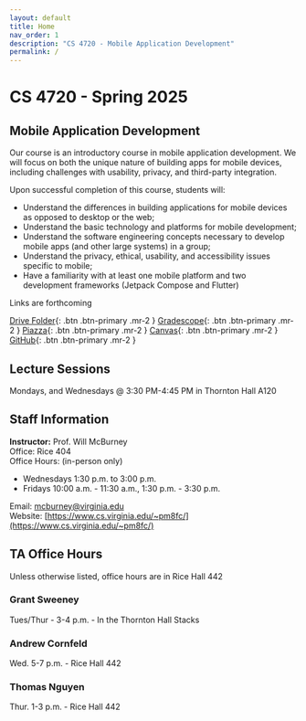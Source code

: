 ```yaml
---
layout: default
title: Home
nav_order: 1
description: "CS 4720 - Mobile Application Development"
permalink: /
---
```


# CS 4720 - Spring 2025
## Mobile Application Development
Our course is an introductory course in mobile application development. We will focus on both the unique nature of building apps for mobile devices, including challenges with usability, privacy, and third-party integration. 

Upon successful completion of this course, students will:

* Understand the differences in building applications for mobile devices as opposed to desktop or the web;
* Understand the basic technology and platforms for mobile development;
* Understand the software engineering concepts necessary to develop mobile apps (and other large systems) in a group;
* Understand the privacy, ethical, usability, and accessibility issues specific to mobile;
* Have a familiarity with at least one mobile platform and two development frameworks (Jetpack Compose and Flutter)

Links are forthcoming

[Drive Folder](https://drive.google.com/drive/folders/1enzq5V_b9J16YA2zEw-MdLQFuoRO6eFW?usp=sharing){: .btn .btn-primary .mr-2  }
[Gradescope](https://www.gradescope.com/courses/951518){: .btn .btn-primary .mr-2  }
[Piazza](https://piazza.com/class/m5ve64oks5z66n){: .btn .btn-primary .mr-2  }
[Canvas](https://canvas.its.virginia.edu/courses/132912){: .btn .btn-primary .mr-2  }
[GitHub](https://github.com/uva-cs-4720-sp25){: .btn .btn-primary .mr-2  }

## Lecture Sessions
Mondays, and Wednesdays @ 3:30 PM-4:45 PM in Thornton Hall A120  

## Staff Information
__Instructor:__ Prof. Will McBurney  
Office: Rice 404   
Office Hours: (in-person only)  
* Wednesdays 1:30 p.m. to 3:00 p.m.
* Fridays 10:00 a.m. - 11:30 a.m., 1:30 p.m. - 3:30 p.m.  

Email: [mcburney@virginia.edu](mailto:mcburney@virginia.edu)    
Website: [https://www.cs.virginia.edu/~pm8fc/](https://www.cs.virginia.edu/~pm8fc/)    

## TA Office Hours

Unless otherwise listed, office hours are in Rice Hall 442

### Grant Sweeney

Tues/Thur - 3-4 p.m. - In the Thornton Hall Stacks

### Andrew Cornfeld

Wed. 5-7 p.m. - Rice Hall 442

### Thomas Nguyen

Thur. 1-3 p.m. - Rice Hall 442